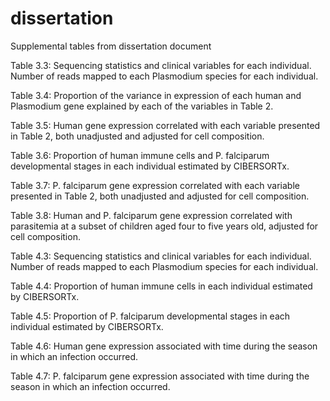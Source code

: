 # dissertation
Supplemental tables from dissertation document

Table 3.3: Sequencing statistics and clinical variables for each individual. Number of reads mapped to each Plasmodium species for each individual. 

Table 3.4: Proportion of the variance in expression of each human and Plasmodium gene explained by each of the variables in Table 2. 

Table 3.5: Human gene expression correlated with each variable presented in Table 2, both unadjusted and adjusted for cell composition. 

Table 3.6: Proportion of human immune cells and P. falciparum developmental stages in each individual estimated by CIBERSORTx. 

Table 3.7: P. falciparum gene expression correlated with each variable presented in Table 2, both unadjusted and adjusted for cell composition. 

Table 3.8: Human and P. falciparum gene expression correlated with parasitemia at a subset of children aged four to five years old, adjusted for cell composition. 

Table 4.3: Sequencing statistics and clinical variables for each individual. Number of reads mapped to each Plasmodium species for each individual. 

Table 4.4: Proportion of human immune cells in each individual estimated by CIBERSORTx. 

Table 4.5: Proportion of P. falciparum developmental stages in each individual estimated by CIBERSORTx. 

Table 4.6: Human gene expression associated with time during the season in which an infection occurred. 

Table 4.7: P. falciparum gene expression associated with time during the season in which an infection occurred. 
